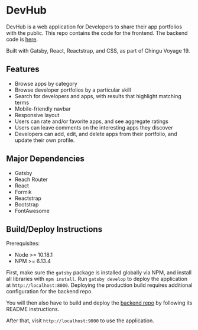 # DevHub

DevHub is a web application for Developers to share their app portfolios with the public. This repo contains the code for the frontend. The backend code is [here](https://github.com/chingu-voyages/v19-bears-team-07-be).

Built with Gatsby, React, Reactstrap, and CSS, as part of Chingu Voyage 19.

## Features

- Browse apps by category
- Browse developer portfolios by a particular skill
- Search for developers and apps, with results that highlight matching terms
- Mobile-friendly navbar
- Responsive layout
- Users can rate and/or favorite apps, and see aggregate ratings
- Users can leave comments on the interesting apps they discover
- Developers can add, edit, and delete apps from their portfolio, and update their own profile.

## Major Dependencies

- Gatsby
- Reach Router
- React
- Formik
- Reactstrap
- Bootstrap
- FontAwesome

## Build/Deploy Instructions

Prerequisites:

- Node >= 10.18.1
- NPM >= 6.13.4

First, make sure the `gatsby` package is installed globally via NPM, and install all libraries with `npm install`. Run `gatsby develop` to deploy the application at `http://localhost:8000`. Deploying the production build requires additional configuration for the backend repo.

You will then also have to build and deploy the [backend repo](https://github.com/chingu-voyages/v19-bears-team-07-be) by following its README instructions.

After that, visit `http://localhost:9000` to use the application.
